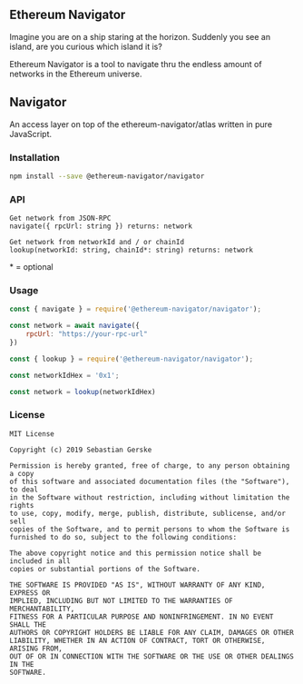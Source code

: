 ## Ethereum Navigator

Imagine you are on a ship staring at the horizon. Suddenly you see an island, are you curious which island it is?

Ethereum Navigator is a tool to navigate thru the endless amount of networks in the Ethereum universe.


## Navigator

An access layer on top of the ethereum-navigator/atlas written in pure JavaScript.


### Installation

```bash
npm install --save @ethereum-navigator/navigator
```

### API

```text
Get network from JSON-RPC
navigate({ rpcUrl: string }) returns: network

Get network from networkId and / or chainId
lookup(networkId: string, chainId*: string) returns: network
```

\* = optional

### Usage

```javascript
const { navigate } = require('@ethereum-navigator/navigator');

const network = await navigate({
    rpcUrl: "https://your-rpc-url"
})
```

```javascript
const { lookup } = require('@ethereum-navigator/navigator');

const networkIdHex = '0x1';

const network = lookup(networkIdHex)
```

### License

```text
MIT License

Copyright (c) 2019 Sebastian Gerske

Permission is hereby granted, free of charge, to any person obtaining a copy
of this software and associated documentation files (the "Software"), to deal
in the Software without restriction, including without limitation the rights
to use, copy, modify, merge, publish, distribute, sublicense, and/or sell
copies of the Software, and to permit persons to whom the Software is
furnished to do so, subject to the following conditions:

The above copyright notice and this permission notice shall be included in all
copies or substantial portions of the Software.

THE SOFTWARE IS PROVIDED "AS IS", WITHOUT WARRANTY OF ANY KIND, EXPRESS OR
IMPLIED, INCLUDING BUT NOT LIMITED TO THE WARRANTIES OF MERCHANTABILITY,
FITNESS FOR A PARTICULAR PURPOSE AND NONINFRINGEMENT. IN NO EVENT SHALL THE
AUTHORS OR COPYRIGHT HOLDERS BE LIABLE FOR ANY CLAIM, DAMAGES OR OTHER
LIABILITY, WHETHER IN AN ACTION OF CONTRACT, TORT OR OTHERWISE, ARISING FROM,
OUT OF OR IN CONNECTION WITH THE SOFTWARE OR THE USE OR OTHER DEALINGS IN THE
SOFTWARE.
```

